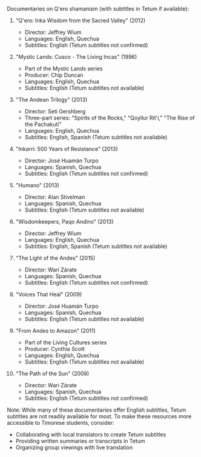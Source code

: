 Documentaries on Q'ero shamanism (with subtitles in Tetum if available):

1. "Q'ero: Inka Wisdom from the Sacred Valley" (2012)
   - Director: Jeffrey Wium
   - Languages: English, Quechua
   - Subtitles: English (Tetum subtitles not confirmed)

2. "Mystic Lands: Cusco - The Living Incas" (1996)
   - Part of the Mystic Lands series
   - Producer: Chip Duncan
   - Languages: English, Quechua
   - Subtitles: English (Tetum subtitles not available)

3. "The Andean Trilogy" (2013)
   - Director: Seti Gershberg
   - Three-part series: "Spirits of the Rocks," "Qoyllur Rit'i," "The Rise of the Pachakuti"
   - Languages: English, Quechua
   - Subtitles: English, Spanish (Tetum subtitles not available)

4. "Inkarri: 500 Years of Resistance" (2013)
   - Director: José Huamán Turpo
   - Languages: Spanish, Quechua
   - Subtitles: English (Tetum subtitles not confirmed)

5. "Humano" (2013)
   - Director: Alan Stivelman
   - Languages: Spanish, Quechua
   - Subtitles: English (Tetum subtitles not available)

6. "Wisdomkeepers, Paqo Andino" (2013)
   - Director: Jeffrey Wium
   - Languages: English, Quechua
   - Subtitles: English, Spanish (Tetum subtitles not available)

7. "The Light of the Andes" (2015)
   - Director: Wari Zárate
   - Languages: Spanish, Quechua
   - Subtitles: English (Tetum subtitles not confirmed)

8. "Voices That Heal" (2009)
   - Director: José Huamán Turpo
   - Languages: Spanish, Quechua
   - Subtitles: English (Tetum subtitles not available)

9. "From Andes to Amazon" (2011)
   - Part of the Living Cultures series
   - Producer: Cynthia Scott
   - Languages: English, Quechua
   - Subtitles: English (Tetum subtitles not available)

10. "The Path of the Sun" (2009)
    - Director: Wari Zárate
    - Languages: Spanish, Quechua
    - Subtitles: English (Tetum subtitles not confirmed)

Note: While many of these documentaries offer English subtitles, Tetum subtitles are not readily available for most. To make these resources more accessible to Timorese students, consider:

- Collaborating with local translators to create Tetum subtitles
- Providing written summaries or transcripts in Tetum
- Organizing group viewings with live translation